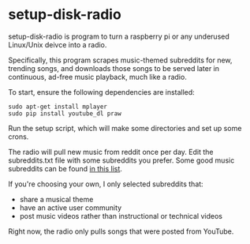 # setup-disk-radio

setup-disk-radio is program to turn a raspberry pi or any underused Linux/Unix 
deivce into a radio. 

Specifically, this program scrapes music-themed subreddits for new, trending 
songs, and downloads those songs to be served later in continuous, ad-free
music playback, much like a radio. 

To start, ensure the following dependencies are installed:
```
sudo apt-get install mplayer
sudo pip install youtube_dl praw
```

Run the setup script, which will make some directories and set up some crons. 

The radio will pull new music from reddit once per day. 
Edit the subreddits.txt file with some subreddits you prefer. Some good music 
subreddits can be found [in this list](https://www.reddit.com/r/Music/wiki/musicsubreddits).

If you're choosing your own, I only selected subreddits that:
 * share a musical theme
 * have an active user community
 * post music videos rather than instructional or technical videos

Right now, the radio only pulls songs that were posted from YouTube.
